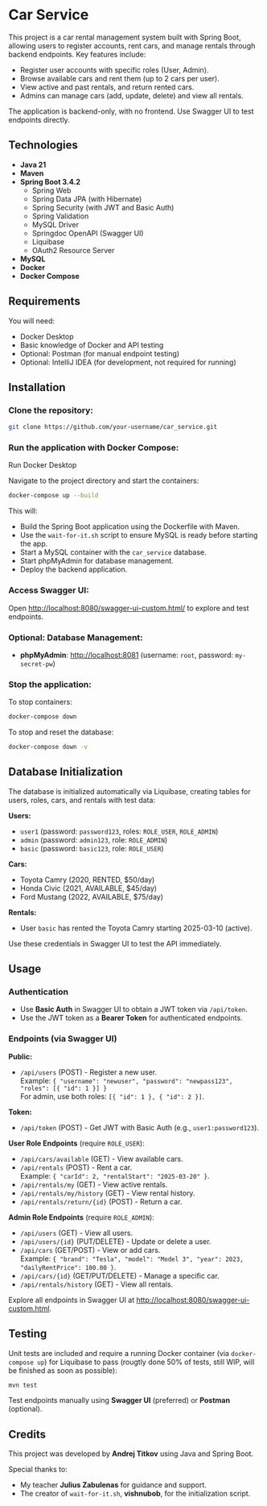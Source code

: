 # Car Service

This project is a car rental management system built with Spring Boot, allowing users to register accounts, rent cars, and manage rentals through backend endpoints. Key features include:

- Register user accounts with specific roles (User, Admin).
- Browse available cars and rent them (up to 2 cars per user).
- View active and past rentals, and return rented cars.
- Admins can manage cars (add, update, delete) and view all rentals.

The application is backend-only, with no frontend. Use Swagger UI to test endpoints directly.

## Technologies

- **Java 21**
- **Maven**
- **Spring Boot 3.4.2**
  - Spring Web
  - Spring Data JPA (with Hibernate)
  - Spring Security (with JWT and Basic Auth)
  - Spring Validation
  - MySQL Driver
  - Springdoc OpenAPI (Swagger UI)
  - Liquibase
  - OAuth2 Resource Server
- **MySQL**
- **Docker**
- **Docker Compose**

## Requirements

You will need:

- Docker Desktop
- Basic knowledge of Docker and API testing
- Optional: Postman (for manual endpoint testing)
- Optional: IntelliJ IDEA (for development, not required for running)

## Installation

### Clone the repository:

```bash
git clone https://github.com/your-username/car_service.git
```

### Run the application with Docker Compose:

Run Docker Desktop

Navigate to the project directory and start the containers:

```bash
docker-compose up --build
```

This will:

- Build the Spring Boot application using the Dockerfile with Maven.
- Use the `wait-for-it.sh` script to ensure MySQL is ready before starting the app.
- Start a MySQL container with the `car_service` database.
- Start phpMyAdmin for database management.
- Deploy the backend application.

### Access Swagger UI:

Open [http://localhost:8080/swagger-ui-custom.html/](http://localhost:8080/swagger-ui-custom.html) to explore and test endpoints.

### Optional: Database Management:

- **phpMyAdmin**: [http://localhost:8081](http://localhost:8081) (username: `root`, password: `my-secret-pw`)

### Stop the application:

To stop containers:

```bash
docker-compose down
```

To stop and reset the database:

```bash
docker-compose down -v
```

## Database Initialization

The database is initialized automatically via Liquibase, creating tables for users, roles, cars, and rentals with test data:

**Users:**

- `user1` (password: `password123`, roles: `ROLE_USER`, `ROLE_ADMIN`)
- `admin` (password: `admin123`, role: `ROLE_ADMIN`)
- `basic` (password: `basic123`, role: `ROLE_USER`)

**Cars:**

- Toyota Camry (2020, RENTED, \$50/day)
- Honda Civic (2021, AVAILABLE, \$45/day)
- Ford Mustang (2022, AVAILABLE, \$75/day)

**Rentals:**

- User `basic` has rented the Toyota Camry starting 2025-03-10 (active).

Use these credentials in Swagger UI to test the API immediately.

## Usage

### Authentication

- Use **Basic Auth** in Swagger UI to obtain a JWT token via `/api/token`.
- Use the JWT token as a **Bearer Token** for authenticated endpoints.

### Endpoints (via Swagger UI)

**Public:**

- `/api/users` (POST) - Register a new user.\
  Example: `{ "username": "newuser", "password": "newpass123", "roles": [{ "id": 1 }] }`\
  For admin, use both roles: `[{ "id": 1 }, { "id": 2 }]`.

**Token:**

- `/api/token` (POST) - Get JWT with Basic Auth (e.g., `user1:password123`).

**User Role Endpoints** (require `ROLE_USER`):

- `/api/cars/available` (GET) - View available cars.
- `/api/rentals` (POST) - Rent a car.\
  Example: `{ "carId": 2, "rentalStart": "2025-03-20" }`.
- `/api/rentals/my` (GET) - View active rentals.
- `/api/rentals/my/history` (GET) - View rental history.
- `/api/rentals/return/{id}` (POST) - Return a car.

**Admin Role Endpoints** (require `ROLE_ADMIN`):

- `/api/users` (GET) - View all users.
- `/api/users/{id}` (PUT/DELETE) - Update or delete a user.
- `/api/cars` (GET/POST) - View or add cars.\
  Example: `{ "brand": "Tesla", "model": "Model 3", "year": 2023, "dailyRentPrice": 100.00 }`.
- `/api/cars/{id}` (GET/PUT/DELETE) - Manage a specific car.
- `/api/rentals/history` (GET) - View all rentals.

Explore all endpoints in Swagger UI at [http://localhost:8080/swagger-ui-custom.html](http://localhost:8080/swagger-ui-custom.html).

## Testing

Unit tests are included and require a running Docker container (via `docker-compose up`) for Liquibase to pass (rougtly done 50% of tests, still WIP, will be finished as soon as possible):

```bash
mvn test
```

Test endpoints manually using **Swagger UI** (preferred) or **Postman** (optional).

## Credits

This project was developed by **Andrej Titkov** using Java and Spring Boot.

Special thanks to:

- My teacher **Julius Zabulenas** for guidance and support.
- The creator of `wait-for-it.sh`, **vishnubob**, for the initialization script.

